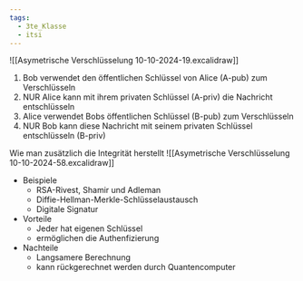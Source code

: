 ```yaml
---
tags:
  - 3te_Klasse
  - itsi
---
```

![[Asymetrische Verschlüsselung 10-10-2024-19.excalidraw]]

1. Bob verwendet den öffentlichen Schlüssel von Alice (A-pub) zum Verschlüsseln 
2. NUR Alice kann mit ihrem privaten Schlüssel (A-priv) die Nachricht entschlüsseln 
3. Alice verwendet Bobs öffentlichen Schlüssel (B-pub) zum Verschlüsseln 
4. NUR Bob kann diese Nachricht mit seinem privaten Schlüssel entschlüsseln (B-priv)

Wie man zusätzlich die Integrität herstellt
![[Asymetrische Verschlüsselung 10-10-2024-58.excalidraw]]

- Beispiele 
	- RSA-Rivest, Shamir und Adleman 
	- Diffie-Hellman-Merkle-Schlüsselaustausch 
	- Digitale Signatur 
- Vorteile 
	- Jeder hat eigenen Schlüssel 
	- ermöglichen die Authenfizierung 
- Nachteile 
	- Langsamere Berechnung 
	- kann rückgerechnet werden durch Quantencomputer

